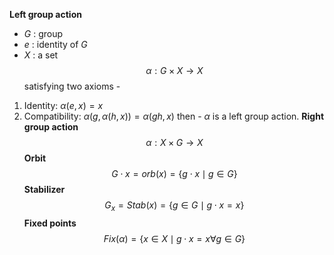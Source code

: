 **Left group action**
- $G$ : group
- $e$ : identity of $G$
- $X$ : a set
$$\alpha:G\times X\rightarrow X$$ satisfying two axioms -
1. Identity: $\alpha(e,x)=x$
2. Compatibility: $\alpha(g,\alpha(h,x))=\alpha(gh,x)$
then - $\alpha$ is a left group action.
**Right group action**
$$\alpha:X\times G\rightarrow X$$
**Orbit**
$$G\cdot x=orb(x)=\{g\cdot x\mid g\in G\}$$
**Stabilizer**
$$G_x=Stab(x)=\{g\in G\mid g\cdot x=x\}$$
**Fixed points**
$$Fix(\alpha)=\{x\in X\mid g\cdot x=x\forall g\in G\}$$